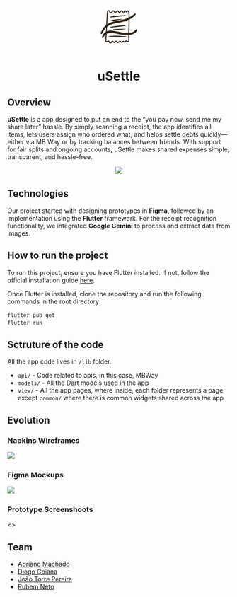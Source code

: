 <div align="center">
    <img src="assets/imgs/icon.png" height="100" />
    <h1>uSettle</h1>
</div>

## Overview

**uSettle** is a app designed to put an end to the “you pay now, send me my share later” hassle. By simply scanning a receipt, the app identifies all items, lets users assign who ordered what, and helps settle debts quickly—either via MB Way or by tracking balances between friends. With support for fair splits and ongoing accounts, uSettle makes shared expenses simple, transparent, and hassle-free.

<div align="center">
    <img src="assets/output.gif" />
</div>

## Technologies

Our project started with designing prototypes in **Figma**, followed by an implementation using the **Flutter** framework. For the receipt recognition functionality, we integrated **Google Gemini** to process and extract data from images.

## How to run the project

To run this project, ensure you have Flutter installed. If not, follow the official installation guide [here](https://flutter.dev/docs/get-started/install).

Once Flutter is installed, clone the repository and run the following commands in the root directory:

```bash
flutter pub get
flutter run
```

## Sctruture of the code

All the app code lives in `/lib` folder.
- `api/` - Code related to apis, in this case, MBWay
- `models/` - All the Dart models used in the app
- `view/` - All the app pages, where inside, each folder represents a page except `common/` where there is common widgets shared across the app

## Evolution

###  Napkins Wireframes
<img width="800" src="https://github.com/user-attachments/assets/df0056b3-a36b-4203-9d08-b4f08cd878b1" />

### Figma Mockups
<img width="800" src="https://github.com/user-attachments/assets/7f542df3-6568-466e-ac0d-7a62cebd81ba" />

### Prototype Screenshoots
<>

## Team

- [Adriano Machado](https://github.com/Adriano-7) 
- [Diogo Goiana](https://github.com/DGoiana)
- [João Torre Pereira](https://github.com/thePeras) 
- [Rubem Neto](https://github.com/rubuy-74)
